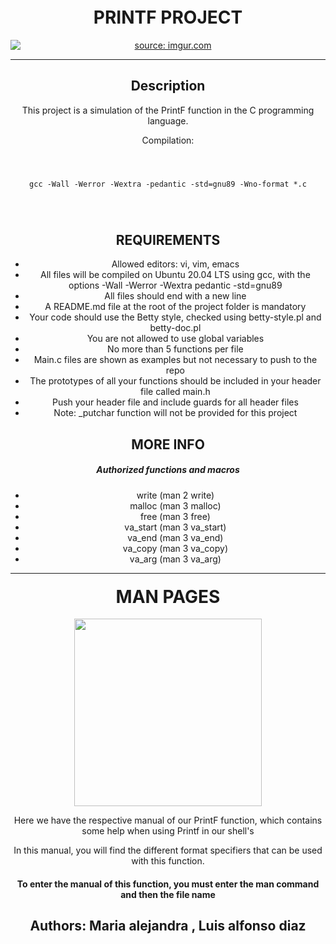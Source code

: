 <!DOCTYPE html>
<html>
<head>
<style>
  body {
    text-align: center;
  }
  img {
    display: block;
    margin: 0 auto;
  }
  h1 {
    margin-top: 20px
  }
</style>
</head>
<body>

<h1>PRINTF PROJECT</h1>
<a href="https://imgur.com/vlZzI1u"><img src="https://i.imgur.com/vlZzI1u.png" title="source: imgur.com" /></a>
<hr>

<h2>Description</h2>
<p>This project is a simulation of the PrintF function in the C programming language.</p>

<p>Compilation:</p>
<pre>
  <code>
    <p> gcc -Wall -Werror -Wextra -pedantic -std=gnu89 -Wno-format *.c </p>
  </code>
</pre>
<h2>REQUIREMENTS</h2>
<ul>
  <li>Allowed editors: vi, vim, emacs</li>
  <li>All files will be compiled on Ubuntu 20.04 LTS using gcc, with the options -Wall -Werror -Wextra pedantic -std=gnu89</li>
  <li>All files should end with a new line</li>
  <li>A README.md file at the root of the project folder is mandatory</li>
  <li>Your code should use the Betty style, checked using betty-style.pl and betty-doc.pl</li>
  <li>You are not allowed to use global variables</li>
  <li>No more than 5 functions per file</li>
  <li>Main.c files are shown as examples but not necessary to push to the repo</li>
  <li>The prototypes of all your functions should be included in your header file called main.h</li>
  <li>Push your header file and include guards for all header files</li>
  <li>Note: _putchar function will not be provided for this project</li>
</ul>

<h2>MORE INFO</h2>
<h5>Authorized functions and macros</h5>
<ul>
  <li>write (man 2 write)</li>
  <li>malloc (man 3 malloc)</li>
  <li>free (man 3 free)</li>
  <li>va_start (man 3 va_start)</li>
  <li>va_end (man 3 va_end)</li>
  <li>va_copy (man 3 va_copy)</li>
  <li>va_arg (man 3 va_arg)</li>
</ul>
<hr>

<h1>MAN PAGES</h1>
<img src="https://media.geeksforgeeks.org/wp-content/uploads/Screenshot-from-2018-12-11-20-58-48.png" width="300" height="auto"/>
<p>Here we have the respective manual of our PrintF function, which contains some help when using Printf in our shell's</p>
<p>In this manual, you will find the different format specifiers that can be used with this function.</p>
<h4>To enter the manual of this function, you must enter the man command and then the file name</h4>


<h2>Authors: Maria alejandra , Luis alfonso diaz</h2>
</body>
</html>
